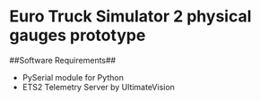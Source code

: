 Euro Truck Simulator 2 physical gauges prototype
================================================

##Software Requirements##
* PySerial module for Python
* ETS2 Telemetry Server by UltimateVision
